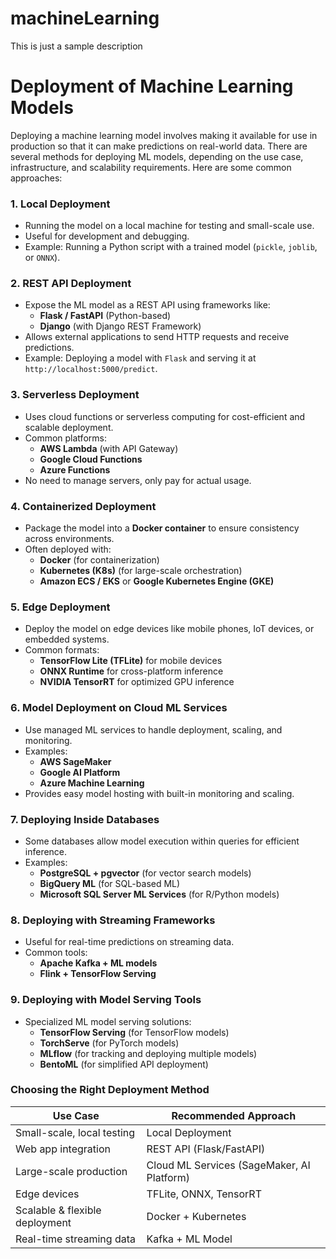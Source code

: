 # machineLearning
This is just a sample description

<div class="markdown-google-sans">
  <h1>Deployment of Machine Learning Models </h1>
</div>

<div class="markdown-google-sans">

Deploying a machine learning model involves making it available for use in production so that it can make predictions on real-world data. There are several methods for deploying ML models, depending on the use case, infrastructure, and scalability requirements. Here are some common approaches:

### **1. Local Deployment**
   - Running the model on a local machine for testing and small-scale use.
   - Useful for development and debugging.
   - Example: Running a Python script with a trained model (`pickle`, `joblib`, or `ONNX`).

### **2. REST API Deployment**
   - Expose the ML model as a REST API using frameworks like:
     - **Flask / FastAPI** (Python-based)
     - **Django** (with Django REST Framework)
   - Allows external applications to send HTTP requests and receive predictions.
   - Example: Deploying a model with `Flask` and serving it at `http://localhost:5000/predict`.

### **3. Serverless Deployment**
   - Uses cloud functions or serverless computing for cost-efficient and scalable deployment.
   - Common platforms:
     - **AWS Lambda** (with API Gateway)
     - **Google Cloud Functions**
     - **Azure Functions**
   - No need to manage servers, only pay for actual usage.

### **4. Containerized Deployment**
   - Package the model into a **Docker container** to ensure consistency across environments.
   - Often deployed with:
     - **Docker** (for containerization)
     - **Kubernetes (K8s)** (for large-scale orchestration)
     - **Amazon ECS / EKS** or **Google Kubernetes Engine (GKE)**

### **5. Edge Deployment**
   - Deploy the model on edge devices like mobile phones, IoT devices, or embedded systems.
   - Common formats:
     - **TensorFlow Lite (TFLite)** for mobile devices
     - **ONNX Runtime** for cross-platform inference
     - **NVIDIA TensorRT** for optimized GPU inference

### **6. Model Deployment on Cloud ML Services**
   - Use managed ML services to handle deployment, scaling, and monitoring.
   - Examples:
     - **AWS SageMaker**
     - **Google AI Platform**
     - **Azure Machine Learning**
   - Provides easy model hosting with built-in monitoring and scaling.

### **7. Deploying Inside Databases**
   - Some databases allow model execution within queries for efficient inference.
   - Examples:
     - **PostgreSQL + pgvector** (for vector search models)
     - **BigQuery ML** (for SQL-based ML)
     - **Microsoft SQL Server ML Services** (for R/Python models)

### **8. Deploying with Streaming Frameworks**
   - Useful for real-time predictions on streaming data.
   - Common tools:
     - **Apache Kafka + ML models**
     - **Flink + TensorFlow Serving**

### **9. Deploying with Model Serving Tools**
   - Specialized ML model serving solutions:
     - **TensorFlow Serving** (for TensorFlow models)
     - **TorchServe** (for PyTorch models)
     - **MLflow** (for tracking and deploying multiple models)
     - **BentoML** (for simplified API deployment)

### **Choosing the Right Deployment Method**
| **Use Case** | **Recommended Approach** |
|-------------|----------------------|
| Small-scale, local testing | Local Deployment |
| Web app integration | REST API (Flask/FastAPI) |
| Large-scale production | Cloud ML Services (SageMaker, AI Platform) |
| Edge devices | TFLite, ONNX, TensorRT |
| Scalable & flexible deployment | Docker + Kubernetes |
| Real-time streaming data | Kafka + ML Model |

